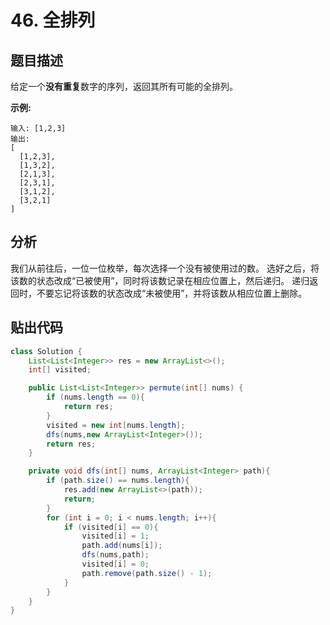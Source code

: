 # 46. 全排列

## 题目描述

给定一个**没有重复**数字的序列，返回其所有可能的全排列。

**示例:**

```
输入: [1,2,3]
输出:
[
  [1,2,3],
  [1,3,2],
  [2,1,3],
  [2,3,1],
  [3,1,2],
  [3,2,1]
]
```

## 分析

我们从前往后，一位一位枚举，每次选择一个没有被使用过的数。
选好之后，将该数的状态改成“已被使用”，同时将该数记录在相应位置上，然后递归。
递归返回时，不要忘记将该数的状态改成“未被使用”，并将该数从相应位置上删除。

## 贴出代码

```java
class Solution {
    List<List<Integer>> res = new ArrayList<>();
    int[] visited;

    public List<List<Integer>> permute(int[] nums) {
        if (nums.length == 0){
            return res;
        }
        visited = new int[nums.length];
        dfs(nums,new ArrayList<Integer>());
        return res;
    }

    private void dfs(int[] nums, ArrayList<Integer> path){
        if (path.size() == nums.length){
            res.add(new ArrayList<>(path));
            return;
        }
        for (int i = 0; i < nums.length; i++){
            if (visited[i] == 0){
                visited[i] = 1;
                path.add(nums[i]);
                dfs(nums,path);
                visited[i] = 0;
                path.remove(path.size() - 1);
            }
        }
    }
}
```